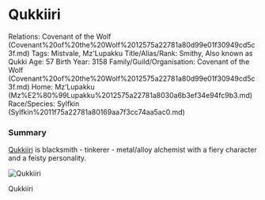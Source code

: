 # Qukkiiri

Relations: Covenant of the Wolf (Covenant%20of%20the%20Wolf%2012575a22781a80d99e01f30949cd5c3f.md) 
Tags: Mistvale, Mz'Lupakku
Title/Alias/Rank: Smithy, Also known as Qukki
Age: 57
Birth Year: 3158
Family/Guild/Organisation: Covenant of the Wolf (Covenant%20of%20the%20Wolf%2012575a22781a80d99e01f30949cd5c3f.md) 
Home: Mz’Lupakku (Mz%E2%80%99Lupakku%2012575a22781a8030a6b3ef34e94fc9b3.md) 
Race/Species: Sylfkin (Sylfkin%2011f75a22781a80169aa7f3cc74aa5ac0.md)

### Summary

[Qukkiiri](Qukkiiri%2013a75a22781a807c9dd8c3db853ed222.md) is blacksmith - tinkerer - metal/alloy alchemist with a fiery character and a feisty personality.

![Qukkiiri](Untitled%20110.png)

Qukkiiri